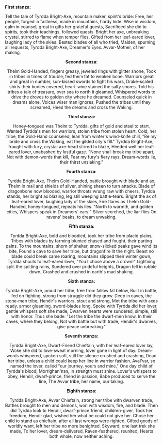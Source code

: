 <b> First stanza: </b>

Tell the tale of Tyrdda Bright-Axe, mountain maker, spirit's bride:
Free, her people, forged in fastness, made in mountains, hardy hide.
Wise in wisdom, calm in counsel, great in gifts her grateful guests,
Sacrificed she did to spirits, took their teachings, followed quests.
Bright her axe, unbreaking crystal, stirred to flame when temper flies,
Gifted from her leaf-eared lover, laughing lady of the skies.
Bested blades of all who tried,
Maiden, spurning all requests,
Tyrdda Bright-Axe, Dreamer's Eyes.
Avvar-Mother, of her making.
<center><center>

<b> Second stanza: </b>

Thelm Gold-Handed, fingers greasy, jeweled rings with glitter shone,
Took in tribes in times of trouble, fed them fat to weaken bone.
Warriors great and great in number, sun-kissed swords to fight his wars,
Drake-scaled shirts their bodies covered, heart-wine stained the salty shores.
Told his tribes a tale of treasure, over sea to north it gleamed,
Whispered words to drive the droves to golden city where he dreamed.
Counseled quick in dreams alone,
Voices wiser man ignores,
Pushed the tribes until they screamed,
Heed the dreams and cross the Waking.
<center>

<b> Third stanza: </b>

Honey-tongued was Thelm to Tyrdda, gifts of gold and steel to start,
Wanted Tyrdda's men for warriors, stolen tribe from stolen heart.
Cold, her tribe, the Gold-Hand counseled, lean from winter's wind-knife chill,
"Be my bride and cross the Waking, eat the gilded city's fill."
Tyrdda Bright-Axe, fraught with fury, crystal axe-head stirred to blaze,
Heeded well her leaf-eared lover, unabashed by lustful gaze.
"None shall break my tribe apart,
Not with demon-words that kill,
Fear my fury's fiery rays,
Dream-words lie, their thirst unslaking."
<center>

<b> Fourth stanza: </b>

Tyrdda Bright-Axe, Thelm Gold-Handed, battle brought with blade and ax,
Thelm in mail and shields of silver, shining sheen to turn attacks.
Blade of dragonbone now blooded, warrior throats wrung raw with cheers,
Tyrdda stands, her bright ax blazing, leg still weeping battle-tears.
Bright the ax of leaf-eared lover, laughing lady of the skies,
Fire flares as Thelm Gold-Handed, honey-tongued, repeats his lies.
"North to warmth, and golden cities,
Whispers speak in Dreamers' ears!"
Silver scorched, the liar flies
On ravens' beaks, to dream unwaking.
<center>

<b> Fifth stanza: </b>

Tyrdda Bright-Axe, bold and bloodied, took her tribe from placid plains,
Tribes with blades by farming blunted chased and fought, their parting pains.
To the mountains, shorn of shelter, snow-slicked peaks gave wind its bite,
Found a cave to save her tribe, but dragonfire lit the night.
Beast no blade could break came roaring, mountains slipped their winter gown,
Tyrdda shouts to leaf-eared lover, "You I chose above a crown!"
Lightning split the spitting rains,
Sundered over prideful heights,
Dragon fell in rubble down,
Crashed and crushed in earth's mad shaking.
<center>

<b> Sixth stanza: </b>

Tyrdda Bright-Axe, proud her tribe, free from fallow fat below,
Built in battle, fed on fighting, strong from struggle did they grow.
Deep in caves, the stone-men tribe, Hendir's warriors, stout and strong,
Met the tribe with axes ready, armor gleaming, sword-blades long.
Spoke with Tyrdda did her lover, gentle whispers soft she made,
Dwarven hearts were sundered, simple, still with honor. Thus she bade:
"Let the tribe the dwarf-men know,
In their caves, where they belong,
Not with battle but with trade,
Hendir's dwarves, give peace unbreaking."
<center>

<b> Seventh stanza: </b>

Tyrdda Bright-Axe, Dwarf-Friend Chieftain, with her leaf-eared lover lay,
Woke she did to love-sweat morning, lover gone in light of day.
Dream-words whispered, spoken soft, still the silence crushed and crashing,
Dead her tribe, unless a child could keep her line in warrior fashion.
Aval'var, so named the lover, called "our journey, yours and mine,"
One day child of Tyrdda's blood, Morrighan'nan, in strength must shine.
Lover's whispers to obey,
Hendir, dwarf-prince, friend in passion,
Babe produced to serve the line,
The Avvar tribe, her name, our taking.
<center>

<b> Eighth stanza: </b>

Tyrdda Bright-Axe, Avvar Chieftain, strong her tribe with dwarven trade,
Battles brought to men and demons, won with wisdom, fire, and blade.
Then did Tyrdda look to Hendir, dwarf-prince friend, children-giver,
Took her freedom, Hendir glad, wished her what he could not give her.
Chose her child to stand as chieftain, after all last wrongs were righted,
Gifted goods of worldly want, left her tribe no more benighted.
Skyward, one last trek she made,
To her lover, dream-delivered,
Raven-feathered, reunited,
Hearts both whole, now neither aching.
